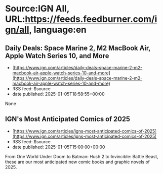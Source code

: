 # Source:IGN All, URL:https://feeds.feedburner.com/ign/all, language:en

## Daily Deals: Space Marine 2, M2 MacBook Air, Apple Watch Series 10, and More
 - [https://www.ign.com/articles/daily-deals-space-marine-2-m2-macbook-air-apple-watch-series-10-and-more](https://www.ign.com/articles/daily-deals-space-marine-2-m2-macbook-air-apple-watch-series-10-and-more)
 - RSS feed: $source
 - date published: 2025-01-05T18:58:55+00:00

None

## IGN's Most Anticipated Comics of 2025
 - [https://www.ign.com/articles/igns-most-anticipated-comics-of-2025](https://www.ign.com/articles/igns-most-anticipated-comics-of-2025)
 - RSS feed: $source
 - date published: 2025-01-05T15:00:00+00:00

From One World Under Doom to Batman: Hush 2 to Invincible: Battle Beast, these are our most anticipated new comic books and graphic novels of 2025.

